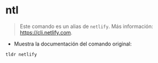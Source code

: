 # ntl

> Este comando es un alias de `netlify`.
> Más información: <https://cli.netlify.com>.

- Muestra la documentación del comando original:

`tldr netlify`
